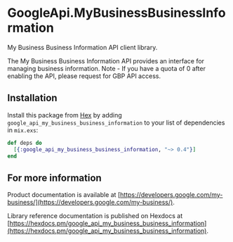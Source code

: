 # GoogleApi.MyBusinessBusinessInformation

My Business Business Information API client library.

The My Business Business Information API provides an interface for managing business information. Note - If you have a quota of 0 after enabling the API, please request for GBP API access.

## Installation

Install this package from [Hex](https://hex.pm) by adding
`google_api_my_business_business_information` to your list of dependencies in `mix.exs`:

```elixir
def deps do
  [{:google_api_my_business_business_information, "~> 0.4"}]
end
```

## For more information

Product documentation is available at [https://developers.google.com/my-business/](https://developers.google.com/my-business/).

Library reference documentation is published on Hexdocs at
[https://hexdocs.pm/google_api_my_business_business_information](https://hexdocs.pm/google_api_my_business_business_information).
